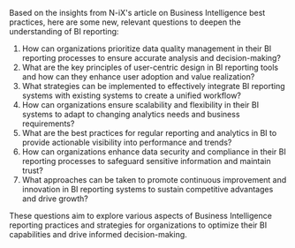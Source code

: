 Based on the insights from N-iX's article on Business Intelligence best practices, here are some new, relevant questions to deepen the understanding of BI reporting:

1. How can organizations prioritize data quality management in their BI reporting processes to ensure accurate analysis and decision-making?
2. What are the key principles of user-centric design in BI reporting tools and how can they enhance user adoption and value realization?
3. What strategies can be implemented to effectively integrate BI reporting systems with existing systems to create a unified workflow?
4. How can organizations ensure scalability and flexibility in their BI systems to adapt to changing analytics needs and business requirements?
5. What are the best practices for regular reporting and analytics in BI to provide actionable visibility into performance and trends?
6. How can organizations enhance data security and compliance in their BI reporting processes to safeguard sensitive information and maintain trust?
7. What approaches can be taken to promote continuous improvement and innovation in BI reporting systems to sustain competitive advantages and drive growth?

These questions aim to explore various aspects of Business Intelligence reporting practices and strategies for organizations to optimize their BI capabilities and drive informed decision-making.